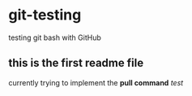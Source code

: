 # git-testing
testing git bash with GitHub
## this is the first readme file
currently trying to implement the **pull command** *test*
